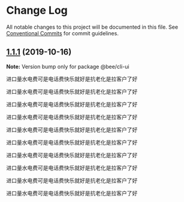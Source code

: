 # Change Log

All notable changes to this project will be documented in this file.
See [Conventional Commits](https://conventionalcommits.org) for commit guidelines.

## [1.1.1](https://github.com/wengpengfei/bee-cli/compare/v1.1.0...v1.1.1) (2019-10-16)

**Note:** Version bump only for package @bee/cli-ui







进口量水电费可是电话费快乐就好是抗老化是拉客户了好

进口量水电费可是电话费快乐就好是抗老化是拉客户了好

进口量水电费可是电话费快乐就好是抗老化是拉客户了好

进口量水电费可是电话费快乐就好是抗老化是拉客户了好

进口量水电费可是电话费快乐就好是抗老化是拉客户了好

进口量水电费可是电话费快乐就好是抗老化是拉客户了好

进口量水电费可是电话费快乐就好是抗老化是拉客户了好

进口量水电费可是电话费快乐就好是抗老化是拉客户了好

进口量水电费可是电话费快乐就好是抗老化是拉客户了好

进口量水电费可是电话费快乐就好是抗老化是拉客户了好
